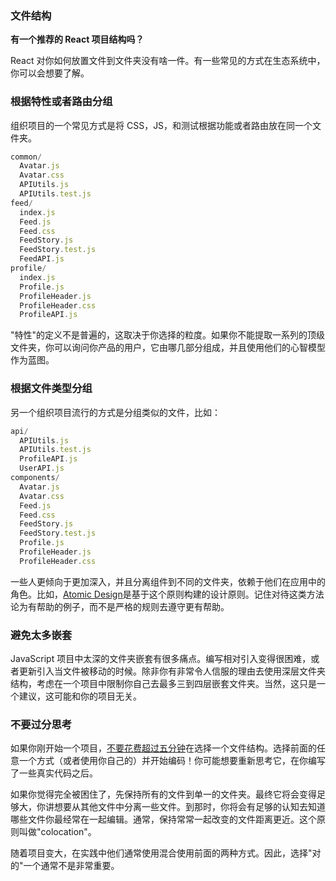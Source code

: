 ### 文件结构
**有一个推荐的 React 项目结构吗？**

React 对你如何放置文件到文件夹没有啥一件。有一些常见的方式在生态系统中，你可以会想要了解。


### 根据特性或者路由分组

组织项目的一个常见方式是将 CSS，JS，和测试根据功能或者路由放在同一个文件夹。
```jsx harmony
common/
  Avatar.js
  Avatar.css
  APIUtils.js
  APIUtils.test.js
feed/
  index.js
  Feed.js
  Feed.css
  FeedStory.js
  FeedStory.test.js
  FeedAPI.js
profile/
  index.js
  Profile.js
  ProfileHeader.js
  ProfileHeader.css
  ProfileAPI.js
```
"特性"的定义不是普遍的，这取决于你选择的粒度。如果你不能提取一系列的顶级文件夹，你可以询问你产品的用户，它由哪几部分组成，并且使用他们的心智模型作为蓝图。

### 根据文件类型分组
另一个组织项目流行的方式是分组类似的文件，比如：
```jsx harmony
api/
  APIUtils.js
  APIUtils.test.js
  ProfileAPI.js
  UserAPI.js
components/
  Avatar.js
  Avatar.css
  Feed.js
  Feed.css
  FeedStory.js
  FeedStory.test.js
  Profile.js
  ProfileHeader.js
  ProfileHeader.css
```

一些人更倾向于更加深入，并且分离组件到不同的文件夹，依赖于他们在应用中的角色。比如，[Atomic Design]()是基于这个原则构建的设计原则。记住对待这类方法论为有帮助的例子，而不是严格的规则去遵守更有帮助。


### 避免太多嵌套

JavaScript 项目中太深的文件夹嵌套有很多痛点。编写相对引入变得很困难，或者更新引入当文件被移动的时候。除非你有非常令人信服的理由去使用深层文件夹结构，考虑在一个项目中限制你自己去最多三到四层嵌套文件夹。当然，这只是一个建议，这可能和你的项目无关。

### 不要过分思考

如果你刚开始一个项目，[不要花费超过五分钟]()在选择一个文件结构。选择前面的任意一个方式（或者使用你自己的）并开始编码！你可能想要重新思考它，在你编写了一些真实代码之后。


如果你觉得完全被困住了，先保持所有的文件到单一的文件夹。最终它将会变得足够大，你讲想要从其他文件中分离一些文件。到那时，你将会有足够的认知去知道哪些文件你最经常在一起编辑。通常，保持常常一起改变的文件距离更近。这个原则叫做"colocation"。

随着项目变大，在实践中他们通常使用混合使用前面的两种方式。因此，选择"对的"一个通常不是非常重要。





















